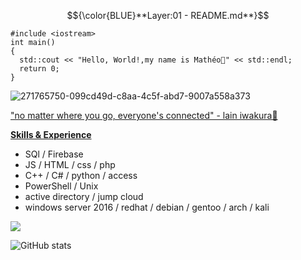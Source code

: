 $${\color{BLUE}**Layer:01 - README.md**}$$
```
#include <iostream>
int main()
{
  std::cout << "Hello, World!,my name is Mathéo👋" << std::endl;
  return 0;
}
```
![271765750-099cd49d-c8aa-4c5f-abd7-9007a558a373](https://github.com/cocainebags/cocainebags/assets/143578476/05c0c65c-7059-4468-8242-8946090f372c)



["no matter where you go, everyone's connected" - lain iwakura🖤](https://www.youtube.com/watch?v=VfM6HMXTNCs/)


<ins>**Skills & Experience**</ins>

- SQl / Firebase
- JS / HTML / css / php
- C++ / C# / python / access
- PowerShell / Unix
- active directory / jump cloud
- windows server 2016 / redhat / debian / gentoo / arch / kali

![](https://komarev.com/ghpvc/?username=cocainebags&style=plastic&color=gray&base=714)</font>

![GitHub stats](https://github-readme-stats.vercel.app/api?username=cocainebags&show_icons=true)  

 
